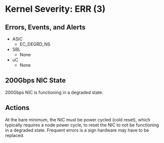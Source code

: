 # Kernel Severity:  ERR (3)

## Errors, Events, and Alerts

* ASIC
  * EC_DEGRD_NS
* SBL
  * None
* uC
  * None

## 200Gbps NIC State

200Gbps NIC is functioning in a degraded state.

## Actions

At the bare minimum, the NIC must be power cycled (cold reset), which typically requires a node power cycle, to reset the NIC to not be functioning in a degraded state. Frequent errors is a sign hardware may have to be replaced.
